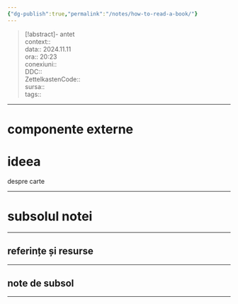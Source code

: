 ```yaml
---
{"dg-publish":true,"permalink":"/notes/how-to-read-a-book/"}
---
```


> [!abstract]- antet  
> context::  
> data:: 2024.11.11  
> ora:: 20:23  
> conexiuni::  
> DDC::  
> ZettelkastenCode::  
> sursa::  
> tags::  


---

# componente externe


# ideea

despre carte


---
# subsolul notei
---
## referințe și resurse


---
## note de subsol
---


